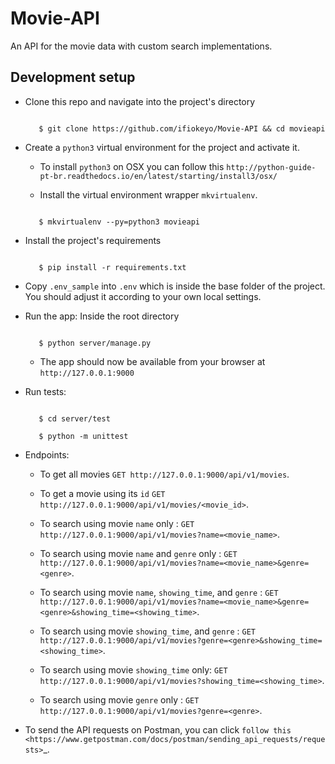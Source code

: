 Movie-API
========================

An API for the movie data with custom search implementations.


Development setup
-----------------

- Clone this repo and navigate into the project's directory

  ```console

     $ git clone https://github.com/ifiokeyo/Movie-API && cd movieapi
  ```

- Create a ``python3`` virtual environment for the project and activate it.

  - To install ``python3`` on OSX you can
    follow this ``http://python-guide-pt-br.readthedocs.io/en/latest/starting/install3/osx/``

  - Install the virtual environment wrapper ``mkvirtualenv``.

  ```console

     $ mkvirtualenv --py=python3 movieapi
  ```

- Install the project's requirements

  ```console

     $ pip install -r requirements.txt
  ```

- Copy ``.env_sample`` into ``.env`` which is inside the base folder of the project.
  You should adjust it according to your own local settings.


- Run the app: Inside the root directory

  ```console

     $ python server/manage.py
  ```

  - The app should now be available from your browser at ``http://127.0.0.1:9000``

- Run tests:

  ```console
  
     $ cd server/test

     $ python -m unittest
  ```

- Endpoints:

  - To get all movies ``GET http://127.0.0.1:9000/api/v1/movies``.

  - To get a movie using its `id` ``GET http://127.0.0.1:9000/api/v1/movies/<movie_id>``.

  - To search using movie `name` only : ``GET http://127.0.0.1:9000/api/v1/movies?name=<movie_name>``.

  - To search using movie `name` and `genre` only : ``GET http://127.0.0.1:9000/api/v1/movies?name=<movie_name>&genre=<genre>``.

  - To search using movie `name`, `showing_time`, and `genre` :  ``GET http://127.0.0.1:9000/api/v1/movies?name=<movie_name>&genre=<genre>&showing_time=<showing_time>``.

  - To search using movie `showing_time`, and `genre` :  ``GET http://127.0.0.1:9000/api/v1/movies?genre=<genre>&showing_time=<showing_time>``.

  - To search using movie `showing_time` only:  ``GET http://127.0.0.1:9000/api/v1/movies?showing_time=<showing_time>``.

   - To search using movie `genre` only :  ``GET http://127.0.0.1:9000/api/v1/movies?genre=<genre>``.



- To send the API requests on Postman, you can click `follow this <https://www.getpostman.com/docs/postman/sending_api_requests/requests>`_.
